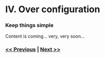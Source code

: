 # IV. Over configuration

### Keep things simple

Content is coming... very, very soon...

### [<< Previous](https://dirtydozen.dev/pages/en/magic-strings.html/pages/en/sensitive-config.html) | [Next >>](https://dirtydozen.dev/pages/en/magic-strings.html/pages/en/large-method-bodies.html)